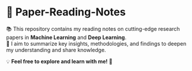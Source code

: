 # 📝 Paper-Reading-Notes

📚 This repository contains my reading notes on cutting-edge research papers in **Machine Learning** and **Deep Learning**.  
🌟 I aim to summarize key insights, methodologies, and findings to deepen my understanding and share knowledge.  

💡 **Feel free to explore and learn with me!** 🚀
